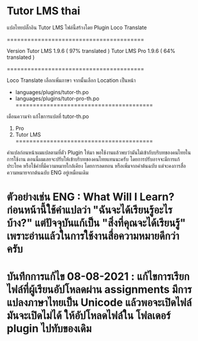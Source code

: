 # Tutor LMS thai
แปลไทยปลั๊กอิน Tutor LMS
ไฟล์นี้สร้างโดย Plugin Loco Translate

========================================

Version
Tutor LMS 1.9.6 ( 97% translated )
Tutor LMS Pro 1.9.6 ( 64% translated )

========================================

Loco Translate
เลือกเพิ่มภาษา จากนั้นเลือก Location เป็นหน้า
- languages/plugins/tutor-th.po
- languages/plugins/tutor-pro-th.po
========================================

เตือนความจำ แก้ไขการแปลที่ tutor-th.po
1. Pro
2. Tutor LMS    
========================================

คำแปลก่อนหน้าผมแปลตามที่ตัว Plugin ให้มา พอใช้งานแล้วพบว่ามันไม่เข้ากับบริบทของคนไทยในการใช้งาน ตอนนี้ผมเลยจะปรับให้เข้าบริบทของคนไทยแทนนะครับ โดยการปรับอาจจะมีการแก้ประโยค หรือใช้คำที่มีความหมายใกล้เคียง โดยการลดทอน หรือเพิ่มจากคำต้นฉบับ แต่จะคงการสื่อความหมายจากต้นฉบับ ENG อยู่เหมือนเดิม

ตัวอย่างเช่น 
ENG : What Will I Learn?
ก่อนหน้านี้ใช้คำแปลว่า "ฉันจะได้เรียนรู้อะไรบ้าง?" แต่ปัจจุบันแก้เป็น "สิ่งที่คุณจะได้เรียนรู้" เพราะอ่านแล้วในการใช้งานสื่อความหมายดีกว่าครับ
========================================

บันทึกการแก้ไข
08-08-2021 : แก้ไขการเรียกไฟล์ที่ผู้เรียนอัปโหลดผ่าน assignments
มีการแปลงภาษาไทยเป็น Unicode แล้วพอจะเปิดไฟล์มันจะเปิดไม่ได้ ให้อัปโหลดไฟล์ใน โฟลเดอร์ plugin ไปทับของเดิม
========================================